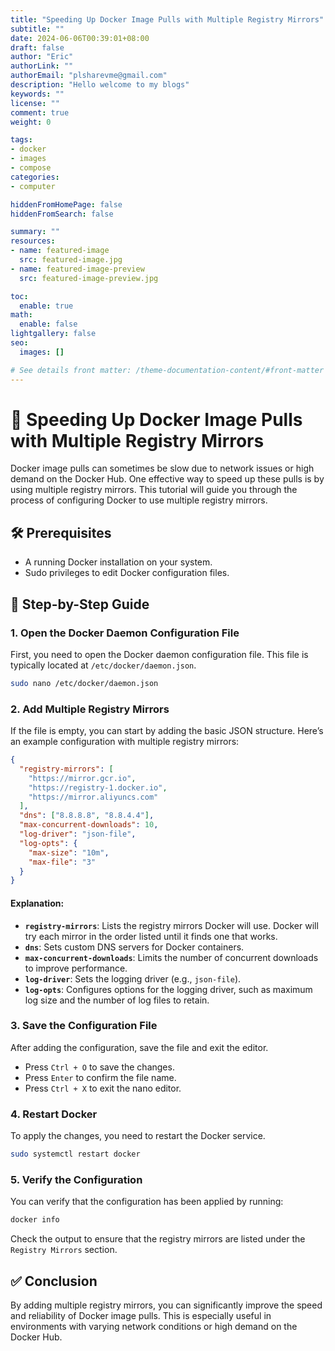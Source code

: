 ```yaml
---
title: "Speeding Up Docker Image Pulls with Multiple Registry Mirrors"
subtitle: ""
date: 2024-06-06T00:39:01+08:00
draft: false
author: "Eric"
authorLink: ""
authorEmail: "plsharevme@gmail.com"
description: "Hello welcome to my blogs"
keywords: ""
license: ""
comment: true
weight: 0

tags:
- docker
- images
- compose
categories:
- computer

hiddenFromHomePage: false
hiddenFromSearch: false

summary: ""
resources:
- name: featured-image
  src: featured-image.jpg
- name: featured-image-preview
  src: featured-image-preview.jpg

toc:
  enable: true
math:
  enable: false
lightgallery: false
seo:
  images: []

# See details front matter: /theme-documentation-content/#front-matter
---
```

# 🚀 Speeding Up Docker Image Pulls with Multiple Registry Mirrors

Docker image pulls can sometimes be slow due to network issues or high demand on the Docker Hub. One effective way to speed up these pulls is by using multiple registry mirrors. This tutorial will guide you through the process of configuring Docker to use multiple registry mirrors.

## 🛠️ Prerequisites

- A running Docker installation on your system.
- Sudo privileges to edit Docker configuration files.

## 📄 Step-by-Step Guide

### 1. Open the Docker Daemon Configuration File

First, you need to open the Docker daemon configuration file. This file is typically located at `/etc/docker/daemon.json`.

```sh
sudo nano /etc/docker/daemon.json
```

### 2. Add Multiple Registry Mirrors

If the file is empty, you can start by adding the basic JSON structure. Here’s an example configuration with multiple registry mirrors:

```json
{
  "registry-mirrors": [
    "https://mirror.gcr.io",
    "https://registry-1.docker.io",
    "https://mirror.aliyuncs.com"
  ],
  "dns": ["8.8.8.8", "8.8.4.4"],
  "max-concurrent-downloads": 10,
  "log-driver": "json-file",
  "log-opts": {
    "max-size": "10m",
    "max-file": "3"
  }
}
```

#### Explanation:

- **`registry-mirrors`**: Lists the registry mirrors Docker will use. Docker will try each mirror in the order listed until it finds one that works.
- **`dns`**: Sets custom DNS servers for Docker containers.
- **`max-concurrent-downloads`**: Limits the number of concurrent downloads to improve performance.
- **`log-driver`**: Sets the logging driver (e.g., `json-file`).
- **`log-opts`**: Configures options for the logging driver, such as maximum log size and the number of log files to retain.

### 3. Save the Configuration File

After adding the configuration, save the file and exit the editor.

- Press `Ctrl + O` to save the changes.
- Press `Enter` to confirm the file name.
- Press `Ctrl + X` to exit the nano editor.

### 4. Restart Docker

To apply the changes, you need to restart the Docker service.

```sh
sudo systemctl restart docker
```

### 5. Verify the Configuration

You can verify that the configuration has been applied by running:

```sh
docker info
```

Check the output to ensure that the registry mirrors are listed under the `Registry Mirrors` section.

## ✅ Conclusion

By adding multiple registry mirrors, you can significantly improve the speed and reliability of Docker image pulls. This is especially useful in environments with varying network conditions or high demand on the Docker Hub.

<!--more-->
